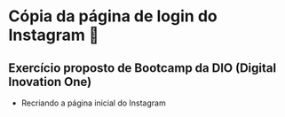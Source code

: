 # Cópia da página de login do Instagram :mobile_phone_off:



## Exercício proposto de Bootcamp da DIO (Digital Inovation One) 

- Recriando a página inicial do Instagram

